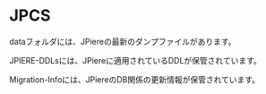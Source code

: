 # JPCS

dataフォルダには、JPiereの最新のダンプファイルがあります。

JPIERE-DDLsには、JPiereに適用されているDDLが保管されています。

Migration-Infoには、JPiereのDB関係の更新情報が保管されています。
